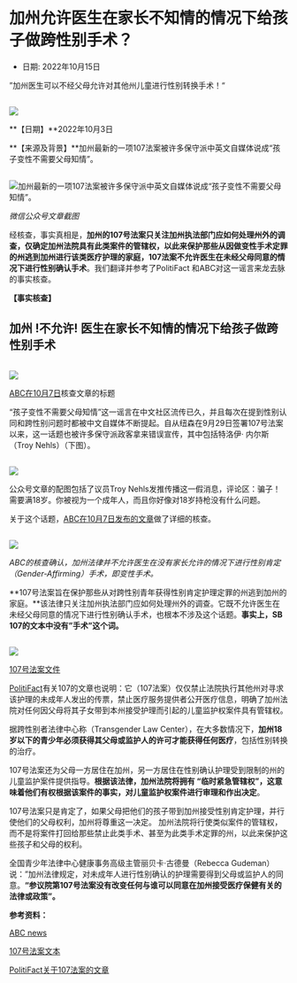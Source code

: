 # 加州允许医生在家长不知情的情况下给孩子做跨性别手术？

- 日期: 2022年10月15日

”加州医生可以不经父母允许对其他州儿童进行性别转换手术！“

![](data:image/gif;base64,R0lGODlhAQABAAAAACH5BAEKAAEALAAAAAABAAEAAAICTAEAOw==)

![](https://www.piyaoba.org/wp-content/uploads/2021/11/RLight.png)

**【日期】**2022年10月3日

**【来源及背景】**加州最新的一项107法案被许多保守派中英文自媒体说成“孩子变性不需要父母知情”。

![加州最新的一项107法案被许多保守派中英文自媒体说成“孩子变性不需要父母知情”。](data:image/gif;base64,R0lGODlhAQABAAAAACH5BAEKAAEALAAAAAABAAEAAAICTAEAOw==)

![加州最新的一项107法案被许多保守派中英文自媒体说成“孩子变性不需要父母知情”。](https://www.piyaoba.org/wp-content/uploads/2022/10/谣言-300x94.png)

_微信公众号文章截图_

经核查，事实真相是，**加州的107号法案只关注加州执法部门应如何处理州外的调查，仅确定加州法院具有此类案件的管辖权，以此来保护那些从因做变性手术定罪的州逃到加州进行该类医疗护理的家庭，107法案不允许医生在未经父母同意的情况下进行性别确认手术**。我们翻译并参考了PolitiFact 和ABC对这一谣言来龙去脉的事实核查。

**【事实核查】**

## **加州 !不允许! 医生在家长不知情的情况下给孩子做跨性别手术**

![](data:image/gif;base64,R0lGODlhAQABAAAAACH5BAEKAAEALAAAAAABAAEAAAICTAEAOw==)

![](https://www.piyaoba.org/wp-content/uploads/2022/10/英文辟谣.png)

[ABC在10月7日](https://www.abc10.com/article/news/verify/government-verify/california-law-does-not-allow-doctors-to-perform-gender-affirming-surgeries-without-parental-consent/536-d5dc6a3a-c4b1-4218-9dad-1505713253ef#:~:text=No%2C%20a%20California%20law%20does,affirming%20surgeries%20without%20parental%20consent)核查文章的标题

“孩子变性不需要父母知情”这一谣言在中文社区流传已久，并且每次在提到性别认同和跨性别问题时都被中文自媒体不断提起。自从纽森在9月29日签署107号法案以来，这一话题也被许多保守派政客拿来错误宣传，其中包括特洛伊· 内尔斯（Troy Nehls）（下图）。

![](data:image/gif;base64,R0lGODlhAQABAAAAACH5BAEKAAEALAAAAAABAAEAAAICTAEAOw==)

![](https://www.piyaoba.org/wp-content/uploads/2022/10/推特.png)

公众号文章的配图包括了议员Troy Nehls发推传播这一假消息，评论区：骗子！需要满18岁。你被视为一个成年人，而且你好像对18岁持枪没有什么问题。

关于这个话题，[ABC在10月7日发布的文章](https://www.abc10.com/article/news/verify/government-verify/california-law-does-not-allow-doctors-to-perform-gender-affirming-surgeries-without-parental-consent/536-d5dc6a3a-c4b1-4218-9dad-1505713253ef#:~:text=No%2C%20a%20California%20law%20does,affirming%20surgeries%20without%20parental%20consent)做了详细的核查。

![](data:image/gif;base64,R0lGODlhAQABAAAAACH5BAEKAAEALAAAAAABAAEAAAICTAEAOw==)

![](https://www.piyaoba.org/wp-content/uploads/2022/10/英文核查.png)

_ABC的核查确认，加州法律并不允许医生在没有家长允许的情况下进行性别肯定（Gender-Affirming）手术，即变性手术。_

**107号法案旨在保护那些从对跨性别青年获得性别肯定护理定罪的州逃到加州的家庭。**该法律只关注加州执法部门应如何处理州外的调查。它既不允许医生在未经父母同意的情况下进行性别确认手术，也根本不涉及这个话题。**事实上，SB 107的文本中没有”手术”这个词。**

![](data:image/gif;base64,R0lGODlhAQABAAAAACH5BAEKAAEALAAAAAABAAEAAAICTAEAOw==)

![](https://www.piyaoba.org/wp-content/uploads/2022/10/法案.png)

[107号法案文件](https://www.gov.ca.gov/wp-content/uploads/2022/09/SB-107-SIGNING.pdf?emrc=1a80c5)

[PolitiFact](https://www.politifact.com/factchecks/2022/oct/10/facebook-posts/new-california-law-transgender-youths-doesnt-remov/)有关107的文章也说明：它（107法案）仅仅禁止法院执行其他州对寻求该护理的未成年人发出的传票，禁止医疗服务提供者公开医疗信息，明确了加州法院对任何因父母将其子女带到本州接受护理而引起的儿童监护权案件具有管辖权。

据跨性别者法律中心称（Transgender Law Center），在大多数情况下，**加州18岁以下的青少年必须获得其父母或监护人的许可才能获得任何医疗**，包括性别转换的治疗。

107号法案还为父母一方居住在加州，另一方居住在性别确认护理受到限制的州的儿童监护案件提供指导。**根据该法律，加州法院将拥有 “临时紧急管辖权”，这意味着他们有权根据该案件的事实，对儿童监护权案件进行审理和作出决定**。

107号法案只是肯定了，如果父母把他们的孩子带到加州接受性别肯定护理，并行使他们的父母权利，加州将尊重这一决定。 加州法院将行使类似案件的管辖权， 而不是将案件打回给那些禁止此类手术、甚至为此类手术定罪的州，以此来保护这些孩子和父母的权利。

全国青少年法律中心健康事务高级主管丽贝卡·古德曼（Rebecca Gudeman）说：”加州法律规定，对未成年人进行性别确认的护理需要得到父母或监护人的同意。**“参议院第107号法案没有改变任何与谁可以同意在加州接受医疗保健有关的法律或政策”。**

**参考资料：**

[ABC news](https://www.abc10.com/article/news/verify/government-verify/california-law-does-not-allow-doctors-to-perform-gender-affirming-surgeries-without-parental-consent/536-d5dc6a3a-c4b1-4218-9dad-1505713253ef#:~:text=No%2C%20a%20California%20law%20does,affirming%20surgeries%20without%20parental%20consent)

[107号法案文本](https://www.gov.ca.gov/wp-content/uploads/2022/09/SB-107-SIGNING.pdf?emrc=1a80c5)

[PolitiFact关于107法案的文章](https://www.politifact.com/factchecks/2022/oct/10/facebook-posts/new-california-law-transgender-youths-doesnt-remov/)